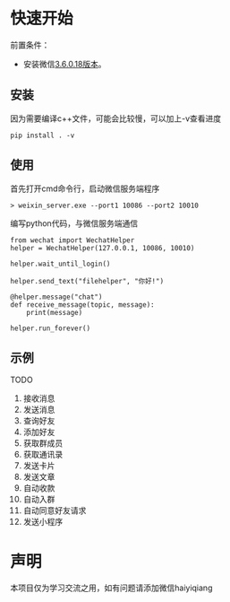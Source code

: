 # 快速开始
前置条件：
* 安装微信[3.6.0.18版本](https://115.com/s/sw6vkz733g3?password=d460)。

## 安装
因为需要编译c++文件，可能会比较慢，可以加上-v查看进度
```
pip install . -v
```

## 使用
首先打开cmd命令行，启动微信服务端程序
```
> weixin_server.exe --port1 10086 --port2 10010
```

编写python代码，与微信服务端通信

```
from wechat import WechatHelper
helper = WechatHelper(127.0.0.1, 10086, 10010)

helper.wait_until_login()

helper.send_text("filehelper", "你好!")

@helper.message("chat")
def receive_message(topic, message):
    print(message)

helper.run_forever()

```

## 示例
TODO 
1. 接收消息
2. 发送消息
3. 查询好友
4. 添加好友
5. 获取群成员
6. 获取通讯录
7. 发送卡片
8. 发送文章
9. 自动收款
10. 自动入群
11. 自动同意好友请求
12. 发送小程序

# 声明
本项目仅为学习交流之用，如有问题请添加微信haiyiqiang
